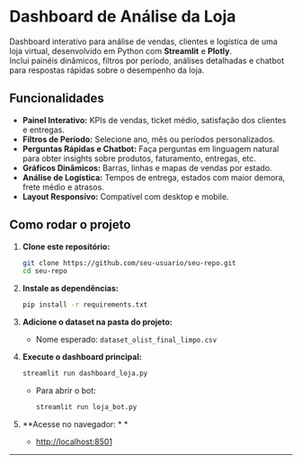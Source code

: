 #  Dashboard de Análise da Loja

Dashboard interativo para análise de vendas, clientes e logística de uma loja virtual, desenvolvido em Python com **Streamlit** e **Plotly**.  
Inclui painéis dinâmicos, filtros por período, análises detalhadas e chatbot para respostas rápidas sobre o desempenho da loja.

## Funcionalidades

- **Painel Interativo:** KPIs de vendas, ticket médio, satisfação dos clientes e entregas.
- **Filtros de Período:** Selecione ano, mês ou períodos personalizados.
- **Perguntas Rápidas e Chatbot:** Faça perguntas em linguagem natural para obter insights sobre produtos, faturamento, entregas, etc.
- **Gráficos Dinâmicos:** Barras, linhas e mapas de vendas por estado.
- **Análise de Logística:** Tempos de entrega, estados com maior demora, frete médio e atrasos.
- **Layout Responsivo:** Compatível com desktop e mobile.

## Como rodar o projeto

1. **Clone este repositório:**
    ```bash
    git clone https://github.com/seu-usuario/seu-repo.git
    cd seu-repo
    ```
2. **Instale as dependências:**
    ```bash
    pip install -r requirements.txt
    ```
3. **Adicione o dataset na pasta do projeto:**
    - Nome esperado: `dataset_olist_final_limpo.csv`

4. **Execute o dashboard principal:**
    ```bash
    streamlit run dashboard_loja.py
    ```
    - Para abrir o bot:
      ```bash
      streamlit run loja_bot.py
      ```

5. **Acesse no navegador: * *  
    - [http://localhost:8501](http://localhost:8501)

---


